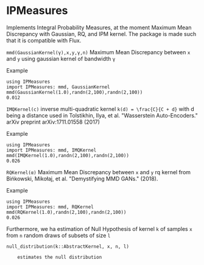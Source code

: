 # IPMeasures

Implements Integral Probability Measures, at the moment Maximum Mean Discrepancy with Gaussian, RQ, and IPM kernel. The package is made such that it is compatible with Flux.

`mmd(GaussianKernel(γ),x,y,γ,n)` Maximum Mean Discrepancy between `x` and `y` using gaussian kernel of bandwidth `γ`

Example
```
using IPMeasures
import IPMeasures: mmd, GaussianKernel
mmd(GaussianKernel(1.0),randn(2,100),randn(2,100))
0.012
```


`IMQKernel(c)` inverse multi-quadratic kernel ``k(d) = \frac{C}{C + d}`` with d being a distance used in Tolstikhin, Ilya, et al. "Wasserstein Auto-Encoders." arXiv preprint arXiv:1711.01558 (2017)

Example
```
using IPMeasures
import IPMeasures: mmd, IMQKernel
mmd(IMQKernel(1.0),randn(2,100),randn(2,100))
0.026
```

`RQKernel(α)` Maximum Mean Discrepancy between `x` and `y`  rq kernel from Bińkowski, Mikołaj, et al. "Demystifying MMD GANs." (2018).

Example
```
using IPMeasures
import IPMeasures: mmd, RQKernel
mmd(RQKernel(1.0),randn(2,100),randn(2,100))
0.026
```


Furthermore, we ha estimation of Null Hypothesis of kernel `k` of samples `x` from `n` random draws of subsets of size `l`
```
null_distribution(k::AbstractKernel, x, n, l)
```

		estimates the null distribution 
